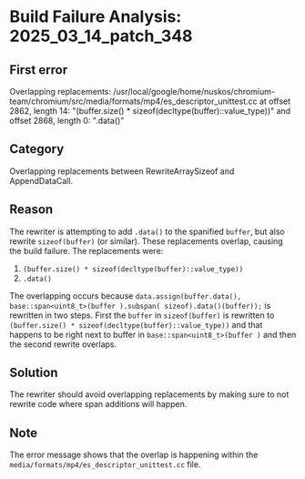 # Build Failure Analysis: 2025_03_14_patch_348

## First error

Overlapping replacements: /usr/local/google/home/nuskos/chromium-team/chromium/src/media/formats/mp4/es_descriptor_unittest.cc at offset 2862, length 14: "(buffer.size() * sizeof(decltype(buffer)::value_type))" and offset 2868, length 0: ".data()"

## Category
Overlapping replacements between RewriteArraySizeof and AppendDataCall.

## Reason
The rewriter is attempting to add `.data()` to the spanified `buffer`, but also rewrite `sizeof(buffer)` (or similar). These replacements overlap, causing the build failure. The replacements were:

1.  `(buffer.size() * sizeof(decltype(buffer)::value_type))`
2.  `.data()`

The overlapping occurs because `data.assign(buffer.data(), base::span<uint8_t>(buffer ).subspan( sizeof).data()(buffer));` is rewritten in two steps. First the `buffer` in `sizeof(buffer)` is rewritten to `(buffer.size() * sizeof(decltype(buffer)::value_type))` and that happens to be right next to buffer in `base::span<uint8_t>(buffer )` and then the second rewrite overlaps.

## Solution
The rewriter should avoid overlapping replacements by making sure to not rewrite code where span additions will happen.

## Note
The error message shows that the overlap is happening within the `media/formats/mp4/es_descriptor_unittest.cc` file.